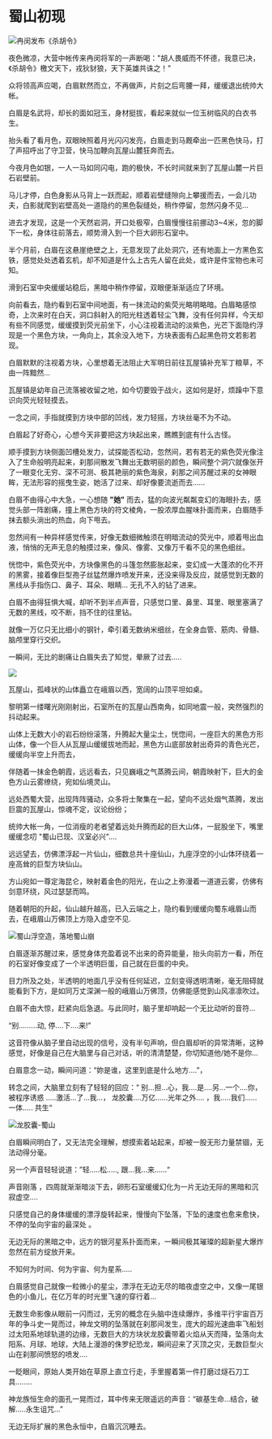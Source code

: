 # 蜀山初现

![冉闵发布《杀胡令》](../.gitbook/assets/123.jpg)

夜色微凉，大营中帐传来冉闵将军的一声断喝："胡人畏威而不怀德，我意已决，《杀胡令》檄文天下，戎狄豺狼，天下英雄共诛之！"

众将领高声应喝，白眉默然而立，不再做声，片刻之后弯腰一拜，缓缓退出统帅大帐。

白眉是名武将，却长的面如冠玉，身材挺拔，看起来就似一位玉树临风的白衣书生。

抬头看了看月色，双眼映照着月光闪闪发亮，白眉走到马厩牵出一匹黑色快马，打了声招呼出了守卫营，快马加鞭向瓦屋山麓狂奔而去。

今夜月色如银，一人一马如同闪电，跑的极快，不长时间就来到了瓦屋山麓一片巨石岩壁前。

马儿才停，白色身影从马背上一跃而起，顺着岩壁缝隙向上攀援而去，一会儿功夫，白影就爬到岩壁高处一道隐约的黑色裂缝处，稍作停留，忽然闪身不见...

进去才发现，这是一个天然岩洞，开口处极窄，白眉慢慢往前挪动3\~4米，忽的脚下一松，身体往前落去，顺势滑入到一个巨大卵形石室中。

半个月前，白眉在这悬崖绝壁之上，无意发现了此处洞穴，还有地面上一方黑色玄铁，感觉处处透着玄机，却不知道是什么上古先人留在此处，或许是件宝物也未可知。

滑到石室中央缓缓站稳后，黑暗中稍作停留，双眼便渐渐适应了环境。

向前看去，隐约看到石室中间地面，有一抹流动的紫荧光略明略暗。白眉略感惊奇，上次来时在白天，洞口斜射入的阳光柱透着轻尘飞舞，没有任何异样，今天却有些不同感觉，缓缓摸到荧光前坐下，小心注视着流动的淡紫色，光芒下面隐约浮现是一个黑色方块，一角向上，其余没入地下，方块表面有凸起黑色符文若影若现。

白眉默默的注视着方块，心里想着无法阻止大军明日前往瓦屋镇补充军丁粮草，不由一阵黯然...

瓦屋镇是幼年自己流落被收留之地，如今切要毁于战火，这如何是好，烦躁中下意识向荧光轻轻摸去。

一念之间，手指就摸到方块中部的凹线，发力轻摇，方块丝毫不为不动。

白眉起了好奇心，心想今天非要把这方块起出来，瞧瞧到底有什么古怪。

顺手摸到方块侧面凹槽处发力，试探能否松动，忽然间，若有若无的紫色荧光像注入了生命般明亮起来，刹那间散发飞舞出无数明丽的颜色，瞬间整个洞穴就像张开了一眼变化无穷、深不可测、极其艳丽的紫色海泉，刹那之间苏醒过来的女神眼眸，无法形容的摇曳生姿，她活了过来、却好像要流逝而去......

白眉不由得心中大急，一心想随 **"她"** 而去，猛的向波光粼粼变幻的海眼扑去，感觉头部一阵剧痛，撞上黑色方块的符文棱角，一股浓厚血腥味扑面而来，白眉随手抹去额头淌出的热血，向下甩去。

忽然间有一种异样感觉传来，好像无数细微触须在明暗流动的荧光中，顺着甩出血液，悄悄的无声无息的触摸过来，像风、像雾、又像万千看不见的黑色细丝。

恍惚中，紫色荧光中，方块像黑色的斗篷忽然膨胀起来，变幻成一大蓬浓的化不开的黑雾，接着像巨型孢子丝猛然爆炸喷发开来，还没来得及反应，就感觉到无数的黑线从手指伤口、鼻子、耳朵、眼睛... 无孔不入的钻了进来。

白眉不由得狂惧大喊，却听不到半点声音，只感觉口里、鼻里、耳里、眼里塞满了无数的黑线，咬不断，挡不住的往里钻。

就像一万亿只无比细小的钢针，牵引着无数纳米细丝，在全身血管、筋肉、骨髓、脑颅里穿行交织。

一瞬间，无比的剧痛让白眉失去了知觉，晕厥了过去.....

![](../.gitbook/assets/仙山.jpeg)

瓦屋山，孤峰状的山体矗立在峨眉以西，宽阔的山顶平坦如桌。

黎明第一缕曙光刚刚射出，石室所在的瓦屋山西南角，如同地震一般，突然强烈的抖动起来。

山体上无数大小的岩石纷纷滚落，升腾起大量尘土，恍惚间，一座巨大的黑色方形山体，像一个巨人从瓦屋山缓缓拔地而起，黑色方山底部放射出奇异的青色光芒，缓缓向半空上升而去，

伴随着一抹金色朝霞，远远看去，只见巍峨之气蒸腾云间，朝霞映射下，巨大的金色方山云雾缭绕，宛如仙境灵山。

远处西蜀大营，出现阵阵骚动，众多将士聚集在一起，望向不远处烟气蒸腾，发出巨震的瓦屋山，惊魂不定，议论纷纷；

统帅大帐一角，一位消瘦的老者望着远处升腾而起的巨大山体，一屁股坐下，嘴里缓缓念叨 "蜀山已现、汉室必兴"....

远远望去，仿佛漂浮起一片仙山，细数总共十座仙山，九座浮空的小山体环绕着一座高耸的巨型方块仙山。&#x20;

方山宛如一尊定海昆仑，映射着金色的阳光，在山之上弥漫着一道道云雾，仿佛有剑意环绕，风过瑟瑟而鸣。

随着朝阳的升起，仙山越升越高，已入云端之上，隐约看到缓缓向蜀东峨眉山而去，在峨眉山万佛顶上方隐入虚空不见.

![蜀山浮空造，落地蜀山崩                                    ](../.gitbook/assets/1000.jpeg)

白眉逐渐苏醒过来，感觉身体充盈着说不出来的奇异能量，抬头向前方一看，所在的石室好像变成了一个半透明巨蛋，自己就在巨蛋的中央。

目力所及之处，半透明的地面几乎没有任何延迟，立刻变得透明清晰，毫无阻碍就能看到下方，是如同万丈深渊一般的峨眉山万佛顶，仿佛能感觉到山风凛凛吹过。

白眉不由大惊，赶紧向后急退。与此同时，脑子里却响起一个无比动听的音符...

“别.........动,   停....下....来!”

这音符像从脑子里自动出现的信号，没有半句声响，但白眉却听的异常清晰，这种感觉，好像是自己在大脑里与自己对话，听的清清楚楚，你切知道他/她不是你...

白眉意念一动，瞬间问道：“妳是谁，这里到底是什么地方....”，&#x20;

转念之间，大脑里立刻有了轻轻的回应：“ 别...担...心，我....是....另...一个....你，被程序诱惑 .....激活...了...我...， 龙胶囊....万亿......光年之外.... ，我.....我们......一体..... 共生“

![ 龙胶囊-蜀山](../.gitbook/assets/1.png)

白眉瞬间明白了，又无法完全理解，想摸索着站起来，却被一股无形力量禁锢，无法动得分毫。

另一个声音轻轻说道：”轻.....松.....,  跟...我...来......“

声音刚落 ，四周就渐渐暗淡下去，卵形石室缓缓幻化为一片无边无际的黑暗和沉寂虚空....

只感觉自己的身体缓缓的漂浮旋转起来，慢慢向下坠落，下坠的速度也愈来愈快，不停的坠向宇宙的最深处 。

无边无际的黑暗之中，远方的银河星系扑面而来，一瞬间极其璀璨的超新星大爆炸忽然在前方绽放开来。

不知何为时间、何为宇宙、何为星系.....&#x20;

白眉感觉自己就像一粒微小的星尘，漂浮在无边无尽的暗夜虚空之中，又像一尾银色的小鱼儿，在亿万年的时光里飞速的穿行着...

无数生命影像从眼前一闪而过，无穷的概念在头脑中连续爆炸，多维平行宇宙百万年的争斗史一晃而过，神龙文明的坠落就在刹那间发生，庞大的超光速曲率飞船划过太阳系地球轨道的边缘，无数巨大的方块状龙胶囊带着火焰从天而降，坠落向太阳系、月球、地球，大陆上漫游的侏罗纪恐龙，瞬间迎来了灭顶之灾，无数巨型火山在刹那间愤怒的喷发....&#x20;

一眨眼间，原始人类开始在草原上直立行走，手里握着第一件打磨过燧石刀工具........

神龙族恒生命的面孔一晃而过，耳中传来无限遥远的声音：“碳基生命...结合，破解.....永生诅咒...”

无边无际扩展的黑色永恒中，白眉沉沉睡去。
